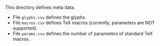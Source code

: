 This directory defines meta data.
- File `glyphs.csv` defines the glyphs.
- File `macros.csv` defines TeX macros (currently, parameters are NOT supported).
- File `params.csv` defines the number of parameters of standard TeX macros.
